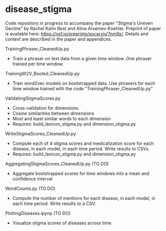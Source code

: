 # disease_stigma
Code repository in progress to accompany the paper "Stigma's Uneven Decline" by Rachel Kahn Best and Alina Arseniev-Koehler. Preprint of paper is available here: https://osf.io/preprints/socarxiv/7nm9x/. Details and context are described in the paper and appendices.  

TrainingPhraser_CleanedUp.py
* Train a phraser on text data from a given time window. One phraser trained per time window. 

TrainingW2V_Booted_CleanedUp.py
* Train word2vec models on bootstrapped data. Use phrasers for each time window trained with the code "TrainingPhraser_CleanedUp.py"

ValidatingStigmaScores.py
* Cross-validation for dimensions
* Cosine similarities between dimensions
* Most and least similar words to each dimension
* Requires: build_lexicon_stigma.py and dimension_stigma.py

WriteStigmaScores_CleanedUp.py
* Compute each of 4 stigma scores and medicalization score for each disease, in each model, in each time period. Write results to CSVs.
* Requires: build_lexicon_stigma.py and dimension_stigma.py

AggregatingStigmaScores_CleanedUp.py (TO DO)
* Aggregate bootstrapped scores for time windows into a mean and confidence interval 

WordCounts.py (TO DO)
* Compute the number of mentions for each disease, in each model, in each time period. Write results to a CSV.

PlottingDiseases.ipynp (TO DO)
* Visualize stigma scores of diseases across time

